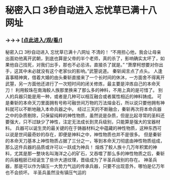 # 秘密入口 3秒自动进入 忘忧草已满十八网址

### →→→ <a href="http://3t3e.com/index.html">[点此进入/观/看/]</a>

秘密入口 3秒自动进入 忘忧草已满十八网址
不清的！
    “不用担心他，我会让母亲出面劝他离开武朝，到底也算是父帝的半个老师，真的杀了，影响确实太坏了，如果他自己找死，对我们出手，那也不必忌讳，直接杀了就是。”
    “萧摩柯想要对你出手，这其中未必就没有这个老家伙的影响。”武曌说道。
    秦斩闻言点了点头。
    人逢喜事精神爽，借着大婚的由头秦斩直接来了一个长时间的休沐，一方面舍不得离开武曌，另一方面他还进行了一次短时间的闭关修炼，最主要是淬炼自己的本命天刀！
    利用鲛珠在南海鲛人族那里换来了那么多的神料，不用上真的是可惜了。
    别人的兵器只能是用一种，或者是几种可以相互融合或者属性相近的神料铸成。
    可是秦斩的本命天刀里面拥有号称可融世间万物的万法熔金石，所以说只要他拥有神料就可以不断地融入本命兵器之中。
    经过三天的不断融合，秦斩再次将本命兵器之中的杂质剔除，只保留纯粹的神性物质，虽然说是杂质，但是比起寻常的圣料还要强大，只不过缺少了神性，注定无法成长到灵兵级别，只能算是强大的宝器材料。
    兵器可以诞生灵的最关键的在于铸器材料之中蕴藏的神性物质，这种东西可以说是世间最奇妙的存在，即便是神料之中，神性物质也并不是很多。
    但是秦斩的本命天刀基本上神性物质占据了三分之一，等到本命天刀彻底由神性物质组成，那么这件兵器的品质或许可以一跃成为神兵！
    熔炼了鲛人族十几万年积累的神料，尤其是那一整块名叫海洋之心的矿石，又吞噬了那么多的神性物质之后，秦斩的兵器粗胚已经诞生了些许大道纹理，晋级成为了半圣兵级别的存在。
    神圣兵器，那是可以作为镇压一大势力气运的传承兵器，只要不出现意外，哪怕是亿万年也不会损坏。
    半圣兵虽然没有镇压气运的
